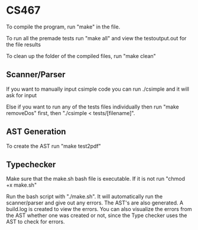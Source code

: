 # CS467

To compile the program, run "make" in the file.

To run all the premade tests run "make all" and view the testoutput.out for the file results

To clean up the folder of the compiled files, run "make clean"

## Scanner/Parser

If you want to manually input csimple code you can run ./csimple and it will ask for input

Else if you want to run any of the tests files individually then run "make removeDos" first, then "./csimple < tests/[filename]".

## AST Generation

To create the AST run "make test2pdf"

## Typechecker

Make sure that the make.sh bash file is executable. If it is not run "chmod +x make.sh"

Run the bash script with "./make.sh". It will automatically run the scanner/parser and give out any errors. The AST's are also generated. A build.log is created to view the errors. You can also visualize the errors from the AST whether one was created or not, since the Type checker uses the AST to check for errors.
